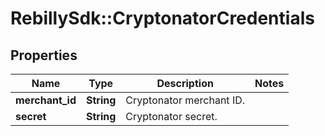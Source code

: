 # RebillySdk::CryptonatorCredentials

## Properties
Name | Type | Description | Notes
------------ | ------------- | ------------- | -------------
**merchant_id** | **String** | Cryptonator merchant ID. | 
**secret** | **String** | Cryptonator secret. | 

